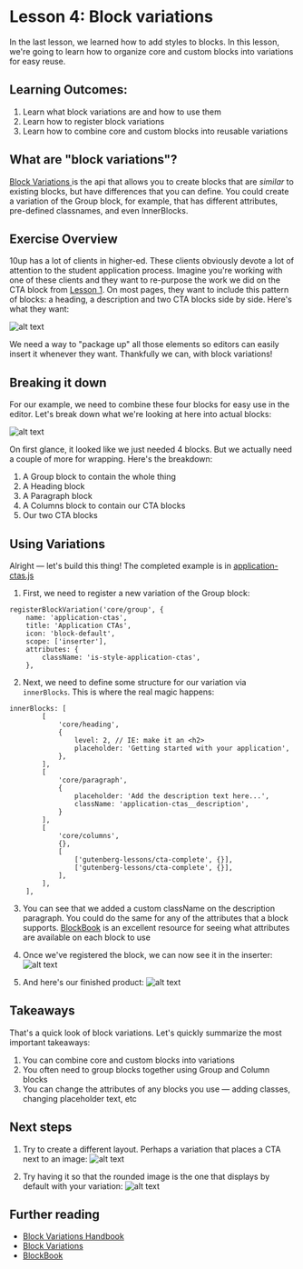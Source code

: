 # Lesson 4: Block variations

In the last lesson, we learned how to add styles to blocks. In this lesson, we're going to learn how to organize core and custom blocks into variations for easy reuse.

## Learning Outcomes:

1. Learn what block variations are and how to use them
2. Learn how to register block variations
3. Learn how to combine core and custom blocks into reusable variations


## What are "block variations"?
[Block Variations ](https://developer.wordpress.org/block-editor/reference-guides/block-api/block-variations/) is the api that allows you to create blocks that are _similar_ to existing blocks, but have differences that you can define. You could create a variation of the Group block, for example, that has different attributes, pre-defined classnames, and even InnerBlocks.

## Exercise Overview
10up has a lot of clients in higher-ed. These clients obviously devote a lot of attention to the student application process. Imagine you're working with one of these clients and they want to re-purpose the work we did on the CTA block from [Lesson 1](02-cta-lesson.md). On most pages, they want to include this pattern of blocks: a heading, a description and two CTA blocks side by side. Here's what they want:

![alt text](images/variations-block-cta-1.png "Block Variation, CTA block")

We need a way to "package up" all those elements so editors can easily insert it whenever they want. Thankfully we can, with block variations!

## Breaking it down
For our example, we need to combine these four blocks for easy use in the editor. Let's break down what we're looking at here into actual blocks:

![alt text](images/variations-block-cta-2.png "Block Variation breakdown")

On first glance, it looked like we just needed 4 blocks. But we actually need a couple of more for wrapping. Here's the breakdown:
1. A Group block to contain the whole thing
2. A Heading block
3. A Paragraph block
4. A Columns block to contain our CTA blocks
5. Our two CTA blocks

## Using Variations
Alright — let's build this thing! The completed example is in [application-ctas.js](../themes/10up-theme/includes/block-variations/application-ctas.js)
1. First, we need to register a new variation of the Group block:
```
registerBlockVariation('core/group', {
	name: 'application-ctas',
	title: 'Application CTAs',
	icon: 'block-default',
	scope: ['inserter'],
	attributes: {
		className: 'is-style-application-ctas',
	},
```
2. Next, we need to define some structure for our variation via `innerBlocks`. This is where the real magic happens:
```
innerBlocks: [
		[
			'core/heading',
			{
				level: 2, // IE: make it an <h2>
				placeholder: 'Getting started with your application',
			},
		],
		[
			'core/paragraph',
			{
				placeholder: 'Add the description text here...',
				className: 'application-ctas__description',
			}
		],
		[
			'core/columns',
			{},
			[
				['gutenberg-lessons/cta-complete', {}],
				['gutenberg-lessons/cta-complete', {}],
			],
		],
	],
```

3. You can see that we added a custom className on the description paragraph. You could do the same for any of the attributes that a block supports. [BlockBook](https://youknowriad.github.io/blockbook/block/) is an excellent resource for seeing what attributes are available on each block to use

4. Once we've registered the block, we can now see it in the inserter:
![alt text](images/applications-cta-inserter.png "CTA block inserter")

5. And here's our finished product:
![alt text](images/applications-cta-blank.png "CTA block inserter")



## Takeaways
That's a quick look of block variations. Let's quickly summarize the most important takeaways:

1. You can combine core and custom blocks into variations
2. You often need to group blocks together using Group and Column blocks
3. You can change the attributes of any blocks you use — adding classes, changing placeholder text, etc


## Next steps
1. Try to create a different layout. Perhaps a variation that places a CTA next to an image:
![alt text](images/variations-block-next-steps-1.png "CTA + image")

2. Try having it so that the rounded image is the one that displays by default with your variation:
![alt text](images/variations-block-next-steps-2.png "CTA + image rounded")


## Further reading
* [Block Variations Handbook](https://developer.wordpress.org/block-editor/reference-guides/block-api/block-variations/)
* [Block Variations](https://css-tricks.com/how-to-use-block-variations-in-wordpress/)
* [BlockBook](https://youknowriad.github.io/blockbook/block/)
